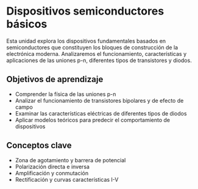 # Dispositivos semiconductores básicos

Esta unidad explora los dispositivos fundamentales basados en semiconductores que constituyen los bloques de construcción de la electrónica moderna. Analizaremos el funcionamiento, características y aplicaciones de las uniones p-n, diferentes tipos de transistores y diodos.

## Objetivos de aprendizaje

- Comprender la física de las uniones p-n
- Analizar el funcionamiento de transistores bipolares y de efecto de campo
- Examinar las características eléctricas de diferentes tipos de diodos
- Aplicar modelos teóricos para predecir el comportamiento de dispositivos

## Conceptos clave

- Zona de agotamiento y barrera de potencial
- Polarización directa e inversa
- Amplificación y conmutación
- Rectificación y curvas características I-V